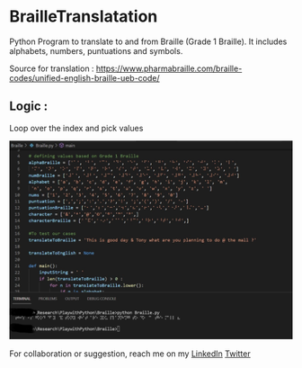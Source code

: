 # BrailleTranslatation

Python Program to translate to and from Braille (Grade 1 Braille). It includes alphabets, numbers, puntuations and symbols. 

Source for translation : https://www.pharmabraille.com/braille-codes/unified-english-braille-ueb-code/ 
## Logic : 
Loop over the index and pick values

![Alt text](https://github.com/swapanroy/BrailleTranslatation/blob/6dac8fb7437262aa5d96ecd8315594b7bb2ee8db/Braille.jpg "Output of translated Braille")


For collaboration or suggestion, reach me on my  [LinkedIn](www.linkedin.com/in/swapanroy/) [Twitter](www.twitter.com/royswapan)
